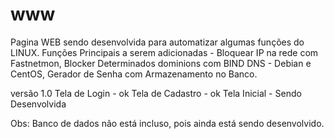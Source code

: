 # www
Pagina WEB sendo desenvolvida para automatizar algumas funções do LINUX.
Funções Principais a serem adicionadas - Bloquear IP na rede com Fastnetmon, Blocker Determinados dominions com BIND DNS - Debian e CentOS, Gerador de Senha com Armazenamento no Banco.

versão 1.0
Tela de Login - ok
Tela de Cadastro - ok
Tela Inicial - Sendo Desenvolvida

Obs: Banco de dados não está incluso, pois ainda está sendo desenvolvido.